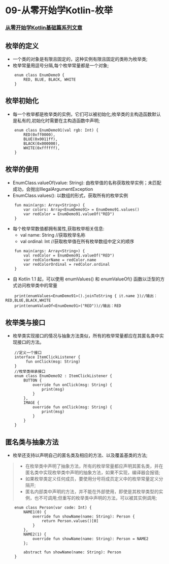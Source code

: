 # 09-从零开始学Kotlin-枚举

### [从零开始学Kotlin基础篇系列文章](https://github.com/SiberiaDante/KotlinForAndroid)

## 枚举的定义
* 一个类的对象是有限且固定的，这种实例有限且固定的类称为枚举类;
* 枚举常量用逗号分隔,每个枚举常量都是一个对象;
```
    enum class EnumDemo9 {
        RED, BLUE, BLACK, WHITE
    }
```

## 枚举初始化
* 每一个枚举都是枚举类的实例，它们可以被初始化;枚举类的主构造函数默认是私有的,初始化时需要在主构造函数中声明;
```
    enum class EnumDemo91(val rgb: Int) {
        RED(0xff0000),
        BLUE(0x0011ff),
        BLACK(0x000000),
        WHITE(0xffffff),
    }
```

## 枚举的使用
* EnumClass.valueOf(value: String): 由枚举值的名称获取枚举实例；未匹配成功，会抛出IllegalArgumentException
* EnumClass.values(): 以数组的形式，获取所有的枚举实例
```
    fun main(args: Array<String>) {
        var colors: Array<EnumDemo91> = EnumDemo91.values()
        var redColor = EnumDemo91.valueOf("RED")
    }
```
* 每个枚举常数值都拥有属性,获取枚举相关信息:
    * val name: String //获取枚举名称
    * val ordinal: Int //获取枚举值在所有枚举数组中定义的顺序
```
    fun main(args: Array<String>) {
        val redColor = EnumDemo91.valueOf("RED")
        var redColorName = redColor.name
        var redColorOrdinal = redColor.ordinal
    }
```
* 自 Kotlin 1.1 起，可以使用 enumValues<T>() 和 enumValueOf<T>() 函数以泛型的方式访问枚举类中的常量
```
    print(enumValues<EnumDemo91>().joinToString { it.name })//输出：RED,BLUE,BLACK,WHITE
    print(enumValueOf<EnumDemo91>("RED"))//输出：RED
```

## 枚举类与接口
* 枚举类实现接口的情况与抽象方法类似，所有的枚举常量都应在其匿名类中实现接口的方法。
```
    //定义一个接口
    interface ItemClickListener {
         fun onClick(msg: String)
    }
    //枚举类继承接口
    enum class EnumDemo92 : ItemClickListener {
        BUTTON {
            override fun onClick(msg: String) {
                print(msg)
            }
        },
        IMAGE {
            override fun onClick(msg: String) {
                print(msg)
            }
        }
    }
```

## 匿名类与抽象方法
* 枚举还支持以声明自己的匿名类及相应的方法、以及覆盖基类的方法;
>* 在枚举类中声明了抽象方法，所有的枚举常量都应声明其匿名类，并在匿名类中实现枚举类中声明的抽象方法，如果不实现，编译器会报错;
>* 如果枚举类定义任何成员，要使用分号将成员定义中的枚举常量定义分隔开;
>* 匿名内部类中声明的方法，并不能在外部使用，即使是其枚举类型的实例，也不可调用;但重写的枚举类中声明的方法，可以被其实例调用;

```
    enum class Person(var code: Int) {
        NAME1(0) {
            override fun showName(name: String): Person {
                return Person.values()[0]
            }
        },
        NAME2(1) {
            override fun showName(name: String): Person = NAME2
        };

        abstract fun showName(name: String): Person
    }
```